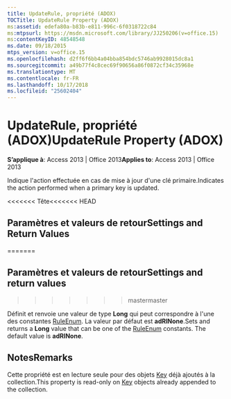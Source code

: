 ```yaml
---
title: UpdateRule, propriété (ADOX)
TOCTitle: UpdateRule Property (ADOX)
ms:assetid: edefa80a-b83b-e811-996c-6f0318722c84
ms:mtpsurl: https://msdn.microsoft.com/library/JJ250206(v=office.15)
ms:contentKeyID: 48548548
ms.date: 09/18/2015
mtps_version: v=office.15
ms.openlocfilehash: d2ff6f6bb4a04bba854bdc5746ab9928015dc8a1
ms.sourcegitcommit: a49b77f4c8cec69f90656a86f0872cf34c35968e
ms.translationtype: MT
ms.contentlocale: fr-FR
ms.lasthandoff: 10/17/2018
ms.locfileid: "25602404"
---
```

# <a name="updaterule-property-adox"></a><span data-ttu-id="d706f-102">UpdateRule, propriété (ADOX)</span><span class="sxs-lookup"><span data-stu-id="d706f-102">UpdateRule Property (ADOX)</span></span>


<span data-ttu-id="d706f-103">**S’applique à**: Access 2013 | Office 2013</span><span class="sxs-lookup"><span data-stu-id="d706f-103">**Applies to**: Access 2013 | Office 2013</span></span>

<span data-ttu-id="d706f-104">Indique l'action effectuée en cas de mise à jour d'une clé primaire.</span><span class="sxs-lookup"><span data-stu-id="d706f-104">Indicates the action performed when a primary key is updated.</span></span>

<span data-ttu-id="d706f-105"><<<<<<< Tête</span><span class="sxs-lookup"><span data-stu-id="d706f-105"><<<<<<< HEAD</span></span>
## <a name="settings-and-return-values"></a><span data-ttu-id="d706f-106">Paramètres et valeurs de retour</span><span class="sxs-lookup"><span data-stu-id="d706f-106">Settings and Return Values</span></span>
=======
## <a name="settings-and-return-values"></a><span data-ttu-id="d706f-107">Paramètres et valeurs de retour</span><span class="sxs-lookup"><span data-stu-id="d706f-107">Settings and return values</span></span>
>>>>>>> <span data-ttu-id="d706f-108">master</span><span class="sxs-lookup"><span data-stu-id="d706f-108">master</span></span>

<span data-ttu-id="d706f-p101">Définit et renvoie une valeur de type **Long** qui peut correspondre à l'une des constantes [RuleEnum](ruleenum.md). La valeur par défaut est **adRINone**.</span><span class="sxs-lookup"><span data-stu-id="d706f-p101">Sets and returns a **Long** value that can be one of the [RuleEnum](ruleenum.md) constants. The default value is **adRINone**.</span></span>

## <a name="remarks"></a><span data-ttu-id="d706f-111">Notes</span><span class="sxs-lookup"><span data-stu-id="d706f-111">Remarks</span></span>

<span data-ttu-id="d706f-112">Cette propriété est en lecture seule pour des objets [Key](key-object-adox.md) déjà ajoutés à la collection.</span><span class="sxs-lookup"><span data-stu-id="d706f-112">This property is read-only on [Key](key-object-adox.md) objects already appended to the collection.</span></span>

